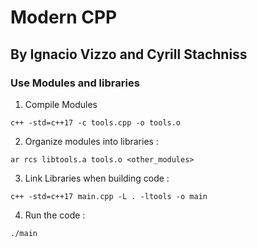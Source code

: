 # Modern CPP 
## By Ignacio Vizzo and Cyrill Stachniss

### Use Modules and libraries

1. Compile Modules

```
c++ -std=c++17 -c tools.cpp -o tools.o
```

2. Organize modules into libraries :

``` 
ar rcs libtools.a tools.o <other_modules>
```

3. Link Libraries when building code :

```
c++ -std=c++17 main.cpp -L . -ltools -o main
```

4. Run the code : 

```
./main
```
